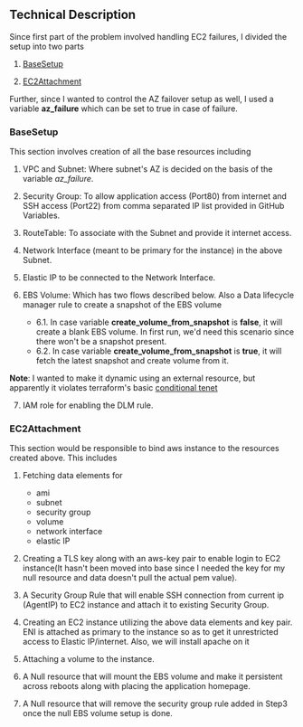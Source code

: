 ## Technical Description

Since first part of the problem involved handling EC2 failures, I divided the setup into two parts 

1. [BaseSetup](#basesetup)

2. [EC2Attachment](#ec2attachment)

Further, since I wanted to control the AZ failover setup as well, I used a variable  **az_failure** which can be set to true in case of failure.

### BaseSetup

This section involves creation of all the base resources including

1. VPC and Subnet: Where subnet's AZ is decided on the basis of the variable *az_failure*.

2. Security Group: To allow application access (Port80) from internet and SSH access (Port22) from comma separated IP list provided in GitHub Variables. 

3. RouteTable: To associate with the Subnet and provide it internet access.

4. Network Interface (meant to be primary for the instance) in the above Subnet.

5. Elastic IP to be connected to the Network Interface.

6. EBS Volume: Which has two flows described below. Also a Data lifecycle manager rule to create a snapshot of the EBS volume  
   - 6.1. In case variable **create_volume_from_snapshot** is **false**, it will create a blank EBS volume. In first run, we'd need this scenario since there won't be a snapshot present. 
   - 6.2. In case variable **create_volume_from_snapshot** is **true**, it will fetch the latest snapshot and create volume from it.

**Note**: I wanted to make it dynamic using an external resource, but apparently it violates terraform's basic [conditional tenet](https://developer.hashicorp.com/terraform/language/modules/develop/composition#conditional-creation-of-objects)

7. IAM role for enabling the DLM rule. 

### EC2Attachment

This section would be responsible to bind aws instance to the resources created above. This includes

1. Fetching data elements for 
    - ami
    - subnet
    - security group
    - volume
    - network interface
    - elastic IP

2. Creating a TLS key along with an aws-key pair to enable login to EC2 instance(It hasn't been moved into base since I needed the key for my null resource and data doesn't pull the actual pem value).

3. A Security Group Rule that will enable SSH connection from current ip (AgentIP) to EC2 instance and attach it to existing Security Group.

4. Creating an EC2 instance utilizing the above data elements and key pair. ENI is attached as primary to the instance so as to get it unrestricted access to Elastic IP/internet. Also, we will install apache on it

5. Attaching a volume to the instance.

6. A Null resource that will mount the EBS volume and make it persistent across reboots along with placing the application homepage. 

7. A Null resource that will remove the security group rule added in Step3 once the null EBS volume setup is done.